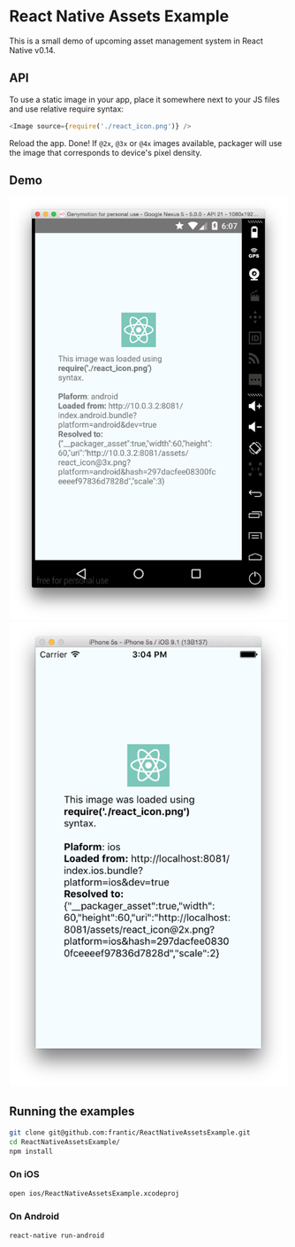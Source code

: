 # React Native Assets Example

This is a small demo of upcoming asset management system in React Native v0.14.

## API

To use a static image in your app, place it somewhere next to your JS files
and use relative require syntax:

```javascript
<Image source={require('./react_icon.png')} />
```

Reload the app. Done! If `@2x`, `@3x` or `@4x` images available, packager will
use the image that corresponds to device's pixel density.

## Demo

![android](screenshots/android.png)
![ios](screenshots/ios.png)

## Running the examples

```sh
git clone git@github.com:frantic/ReactNativeAssetsExample.git
cd ReactNativeAssetsExample/
npm install
```

### On iOS

```sh
open ios/ReactNativeAssetsExample.xcodeproj
```

### On Android

```sh
react-native run-android
```

